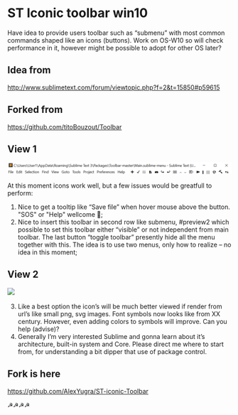 ﻿# ST Iconic toolbar win10

Have idea to provide users toolbar such as “submenu” with most common commands shaped like an icons (buttons). Work on OS-W10 so will check performance in it, however might be possible to adopt for other OS later?

## Idea from
http://www.sublimetext.com/forum/viewtopic.php?f=2&t=15850#p59615

## Forked from
https://github.com/titoBouzout/Toolbar

## View 1 

![](scrns/Iconic1.PNG)

At this moment icons work well, but a few issues would be greatfull to perform:
1.	Nice to get a tooltip like “Save file” when hover mouse above the button. "SOS" or "Help" wellcome ;
2.	Nice to insert this toolbar in second row like submenu, #preview2 which possible to set this toolbar either “visible” or not independent from main toolbar. The last button “toggle toolbar” presently hide all the menu together with this. The idea is to use two menus, only how to realize – no idea in this moment;

## View 2

![](scrns/Iconic2.PNGg)


3.	Like a best option the icon’s will be much better viewed if render from url’s like small png, svg images. Font symbols now looks like from XX century. However, even adding colors to symbols will improve. Can you help (advise)?
4.	Generally I’m very interested Sublime and gonna learn about it’s architecture, built-in system and Core. Please direct me where to start from, for understanding a bit dipper that use of package control.

## Fork is here
https://github.com/AlexYugra/ST-iconic-Toolbar

☭☭☭☭
